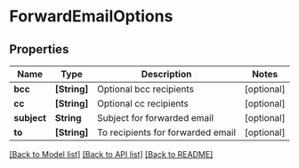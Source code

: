 # ForwardEmailOptions

## Properties
Name | Type | Description | Notes
------------ | ------------- | ------------- | -------------
**bcc** | **[String]** | Optional bcc recipients | [optional] 
**cc** | **[String]** | Optional cc recipients | [optional] 
**subject** | **String** | Subject for forwarded email | [optional] 
**to** | **[String]** | To recipients for forwarded email | [optional] 

[[Back to Model list]](../README#documentation-for-models) [[Back to API list]](../README#documentation-for-api-endpoints) [[Back to README]](../README)


